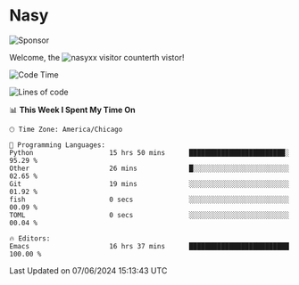 # Nasy

<!--
<p align="center">
<img height="200" src="https://github-readme-stats.vercel.app/api?username=nasyxx&count_private=true&show_icons=true&theme=dracula&include_all_commits=true"/>
<img height="200" src="https://github-readme-stats.vercel.app/api/top-langs/?username=nasyxx&theme=dracula&hide=html,jupyter+notebook&count_private=true&show_icons=true"/>
</p>

  
----------------
-->

![Sponsor](https://img.shields.io/static/v1.svg?label=Sponsor&message=%E2%9D%A4&logo=GitHub&style=flat&color=pink)
 
Welcome, the ![nasyxx visitor counter](https://count.getloli.com/get/@nasyxx?theme=rule34)th vistor!
 
<!--START_SECTION:waka-->
![Code Time](http://img.shields.io/badge/Code%20Time-4%2C507%20hrs%2059%20mins-blue)

![Lines of code](https://img.shields.io/badge/From%20Hello%20World%20I%27ve%20Written-6.3%20million%20lines%20of%20code-blue)

📊 **This Week I Spent My Time On** 

```text
🕑︎ Time Zone: America/Chicago

💬 Programming Languages: 
Python                   15 hrs 50 mins      ████████████████████████░   95.29 % 
Other                    26 mins             █░░░░░░░░░░░░░░░░░░░░░░░░   02.65 % 
Git                      19 mins             ░░░░░░░░░░░░░░░░░░░░░░░░░   01.92 % 
fish                     0 secs              ░░░░░░░░░░░░░░░░░░░░░░░░░   00.09 % 
TOML                     0 secs              ░░░░░░░░░░░░░░░░░░░░░░░░░   00.04 % 

🔥 Editors: 
Emacs                    16 hrs 37 mins      █████████████████████████   100.00 % 
```


 Last Updated on 07/06/2024 15:13:43 UTC
<!--END_SECTION:waka-->

<!-- ![visitors](https://visitor-badge.laobi.icu/badge?page_id=nasyxx.nasyxx) -->
